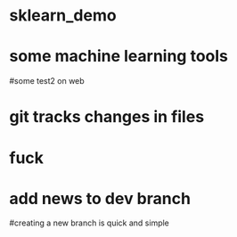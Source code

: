 # sklearn_demo
# some machine learning tools

#some test2 on web 

# git tracks changes in files
# fuck

# add news to dev branch
#creating a  new branch  is quick and simple
